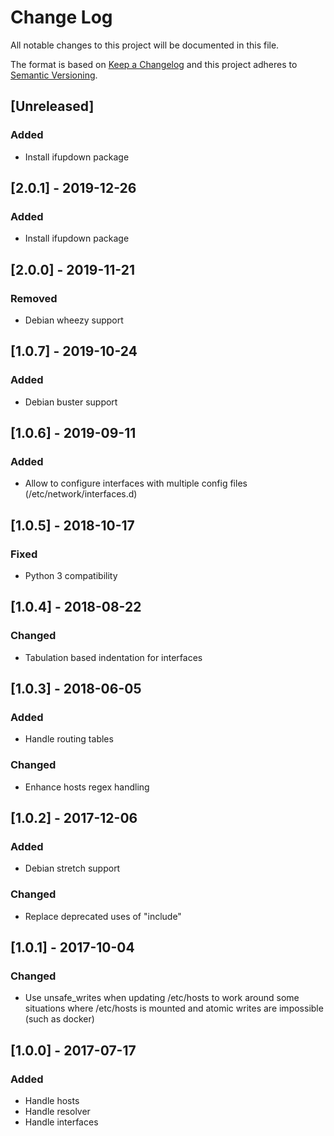 # Change Log
All notable changes to this project will be documented in this file.

The format is based on [Keep a Changelog](http://keepachangelog.com/)
and this project adheres to [Semantic Versioning](http://semver.org/).

## [Unreleased]
### Added
- Install ifupdown package

## [2.0.1] - 2019-12-26
### Added
- Install ifupdown package

## [2.0.0] - 2019-11-21
### Removed
- Debian wheezy support

## [1.0.7] - 2019-10-24
### Added
- Debian buster support

## [1.0.6] - 2019-09-11
### Added
- Allow to configure interfaces with multiple config files (/etc/network/interfaces.d)

## [1.0.5] - 2018-10-17
### Fixed
- Python 3 compatibility

## [1.0.4] - 2018-08-22
### Changed
- Tabulation based indentation for interfaces

## [1.0.3] - 2018-06-05
### Added
- Handle routing tables

### Changed
- Enhance hosts regex handling

## [1.0.2] - 2017-12-06
### Added
- Debian stretch support

### Changed
- Replace deprecated uses of "include"

## [1.0.1] - 2017-10-04
### Changed
- Use unsafe_writes when updating /etc/hosts to work around some situations
  where /etc/hosts is mounted and atomic writes are impossible (such as docker)

## [1.0.0] - 2017-07-17
### Added
- Handle hosts
- Handle resolver
- Handle interfaces
